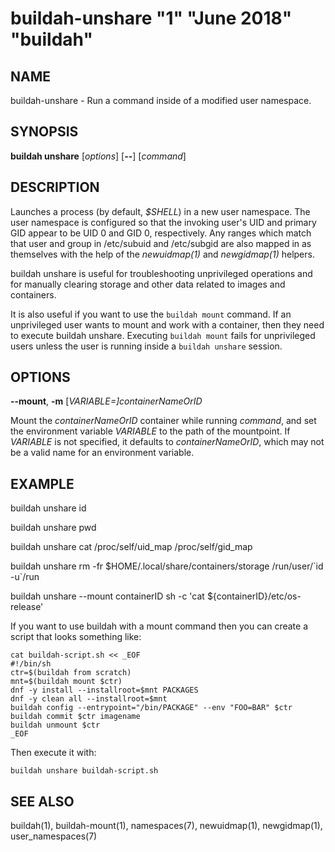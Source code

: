 # buildah-unshare "1" "June 2018" "buildah"

## NAME
buildah\-unshare - Run a command inside of a modified user namespace.

## SYNOPSIS
**buildah unshare** [*options*] [**--**] [*command*]

## DESCRIPTION
Launches a process (by default, *$SHELL*) in a new user namespace.  The user
namespace is configured so that the invoking user's UID and primary GID appear
to be UID 0 and GID 0, respectively.  Any ranges which match that user and
group in /etc/subuid and /etc/subgid are also mapped in as themselves with the
help of the *newuidmap(1)* and *newgidmap(1)* helpers.

buildah unshare is useful for troubleshooting unprivileged operations and for
manually clearing storage and other data related to images and containers.

It is also useful if you want to use the `buildah mount` command.  If an unprivileged user wants to mount and work with a container, then they need to execute
buildah unshare.  Executing `buildah mount` fails for unprivileged users unless the user is running inside a `buildah unshare` session.

## OPTIONS
**--mount**, **-m** [*VARIABLE=]containerNameOrID*

Mount the *containerNameOrID* container while running *command*, and set the
environment variable *VARIABLE* to the path of the mountpoint.  If *VARIABLE*
is not specified, it defaults to *containerNameOrID*, which may not be a valid
name for an environment variable.

## EXAMPLE

buildah unshare id

buildah unshare pwd

buildah unshare cat /proc/self/uid\_map /proc/self/gid\_map

buildah unshare rm -fr $HOME/.local/share/containers/storage /run/user/\`id -u\`/run

buildah unshare --mount containerID sh -c 'cat ${containerID}/etc/os-release'

If you want to use buildah with a mount command then you can create a script that looks something like:

```
cat buildah-script.sh << _EOF
#!/bin/sh
ctr=$(buildah from scratch)
mnt=$(buildah mount $ctr)
dnf -y install --installroot=$mnt PACKAGES
dnf -y clean all --installroot=$mnt
buildah config --entrypoint="/bin/PACKAGE" --env "FOO=BAR" $ctr
buildah commit $ctr imagename
buildah unmount $ctr
_EOF
```
Then execute it with:
```
buildah unshare buildah-script.sh
```

## SEE ALSO
buildah(1), buildah-mount(1), namespaces(7), newuidmap(1), newgidmap(1), user\_namespaces(7)
